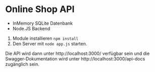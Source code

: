 # Online Shop API

- InMemory SQLite Datenbank
- Node.JS Backend

1. Module installieren `npm install`
2. Den Server mit `node app.js` starten.

Die API wird dann unter http://localhost:3000/ verfügbar sein und die Swagger-Dokumentation wird unter http://localhost:3000/api-docs zugänglich sein.